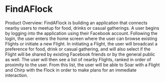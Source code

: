 FindAFlock
==========
Product Overview: FindAFlock is building an application that connects nearby users to meetup for food, drinks or casual gatherings. A user begins by logging into the application using their Facebook account. Following the login, the user enters the home screen where the user can browse existing Flights or initiate a new Flight. In initiating a Flight, the user will broadcast a preference for food, drink or casual gathering, and will also select if the Flight will be shared by existing Facebook friends or by the general public as well. The user will then see a list of nearby Flights, ranked in order of proximity to the user. From this list, the user will be able to Soar with a Flight and Chirp with the Flock in order to make plans for an immediate interaction.
